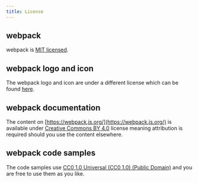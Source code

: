 ```yaml
---
title: License
---
```


## webpack

webpack is [MIT licensed](https://github.com/webpack/webpack/blob/master/LICENSE).

## webpack logo and icon

The webpack logo and icon are under a different license which can be
found [here](https://github.com/webpack/media).

## webpack documentation

The content on [https://webpack.js.org/](https://webpack.js.org/) is available under [Creative Commons BY 4.0](https://creativecommons.org/licenses/by/4.0/) license meaning attribution is required should you use the content elsewhere.

## webpack code samples

The code samples use [CC0 1.0 Universal (CC0 1.0) (Public Domain)](https://creativecommons.org/publicdomain/zero/1.0/) and you are free to use them as you like.
